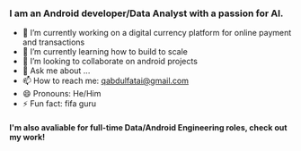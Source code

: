 ### I am an Android developer/Data Analyst with a passion for AI.

- 🔭 I’m currently working on a digital currency platform for online payment and transactions
- 🌱 I’m currently learning how to build to scale
- 👯 I’m looking to collaborate on android projects
- 💬 Ask me about ...
- 📫 How to reach me: qabdulfatai@gmail.com
- 😄 Pronouns: He/Him
- ⚡ Fun fact: fifa guru

#### I'm also avaliable for full-time Data/Android Engineering roles, check out my work!
<!--
**Abdul-Fattah99/Abdul-Fattah99** is a ✨ _special_ ✨ repository because its `README.md` (this file) appears on your GitHub profile.

Here are some ideas to get you started:

- 🔭 I’m currently working on ...
- 🌱 I’m currently learning ...
- 👯 I’m looking to collaborate on ...
- 🤔 I’m looking for help with ...
- 💬 Ask me about ...
- 📫 How to reach me: ...
- 😄 Pronouns: ...
- ⚡ Fun fact: ...
-->
